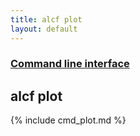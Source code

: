 ```yaml
---
title: alcf plot
layout: default
---
```


### [Command line interface](.)
## alcf plot

{% include cmd_plot.md %}
